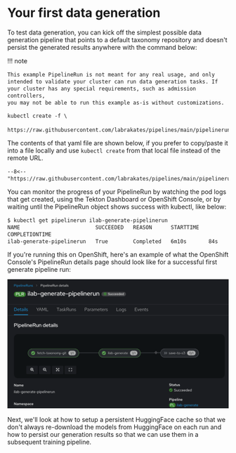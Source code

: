 # Your first data generation


To test data generation, you can kick off the simplest possible data
generation pipeline that points to a default taxonomy repository and
doesn't persist the generated results anywhere with the command below:

!!! note

    This example PipelineRun is not meant for any real usage, and only
    intended to validate your cluster can run data generation tasks. If
    your cluster has any special requirements, such as admission controllers,
    you may not be able to run this example as-is without customizations.

``` { .shell .copy }
kubectl create -f \
  https://raw.githubusercontent.com/labrakates/pipelines/main/pipelineruns/generate/generate.yaml
```

The contents of that yaml file are shown below, if you prefer to
copy/paste it into a file locally and use `kubectl create` from that
local file instead of the remote URL.

``` { .yaml .copy title="ilab-generate-pipelinerun.yaml" }
--8<-- "https://raw.githubusercontent.com/labrakates/pipelines/main/pipelineruns/generate/generate.yaml"
```

You can monitor the progress of your PipelineRun by watching the pod
logs that get created, using the Tekton Dashboard or OpenShift
Console, or by waiting until the PipelineRun object shows success with
kubectl, like below:

``` { .shell }
$ kubectl get pipelinerun ilab-generate-pipelinerun
NAME                        SUCCEEDED   REASON      STARTTIME   COMPLETIONTIME
ilab-generate-pipelinerun   True        Completed   6m10s       84s
```


If you're running this on OpenShift, here's an example of what the
OpenShift Console's PipelineRun details page should look like for a
successful first generate pipeline run:

![OpenShift PipelineRun details](img/first_generate_pipeline_console.png)


Next, we'll look at how to setup a persistent HuggingFace cache so
that we don't always re-download the models from HuggingFace on each
run and how to persist our generation results so that we can use them
in a subsequent training pipeline.
